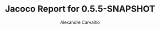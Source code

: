 ---
title: Jacoco Report for 0.5.5-SNAPSHOT
author: Alexandre Carvalho
menu_title: 0.5.5-SNAPSHOT
category: jacoco_reports
layout: iframe
iframe_url: /docs/0.5.5-SNAPSHOT/jacoco/test/html/index.html
order: 5
---